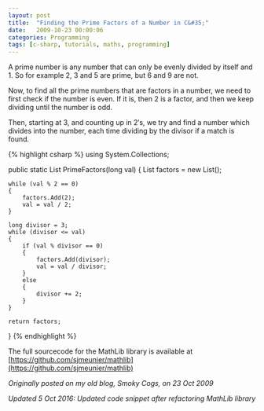 ```yaml
---
layout: post
title:  "Finding the Prime Factors of a Number in C&#35;"
date:   2009-10-23 00:00:06
categories: Programming
tags: [c-sharp, tutorials, maths, programming]
---
```


A prime number is any number that can only be evenly divided by itself and 1. So for example 2, 3 and 5 are prime, but 6 and 9 are not.

Now, to find all the prime numbers that are factors in a number, we need to first check if the number is even. If it is, then 2 is a factor, and then we keep dividing until the number is odd.

Then, starting at 3, and counting up in 2′s, we try and find a number which divides into the number, each time dividing by the divisor if a match is found.

{% highlight csharp %}
using System.Collections;  
  
public static List<long> PrimeFactors(long val)
{
	List<long> factors = new List<long>();

	while (val % 2 == 0)
	{
		factors.Add(2);
		val = val / 2;
	}

	long divisor = 3;
	while (divisor <= val)
	{
		if (val % divisor == 0)
		{
			factors.Add(divisor);
			val = val / divisor;
		}
		else
		{
			divisor += 2;
		}
	}
   
	return factors;
}
{% endhighlight %}

The full sourcecode for the MathLib library is available at [https://github.com/sjmeunier/mathlib](https://github.com/sjmeunier/mathlib)

_Originally posted on my old blog, Smoky Cogs, on 23 Oct 2009_

_Updated 5 Oct 2016: Updated code snippet after refactoring MathLib library_